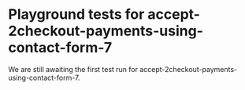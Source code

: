 # Playground tests for accept-2checkout-payments-using-contact-form-7
We are still awaiting the first test run for accept-2checkout-payments-using-contact-form-7.
